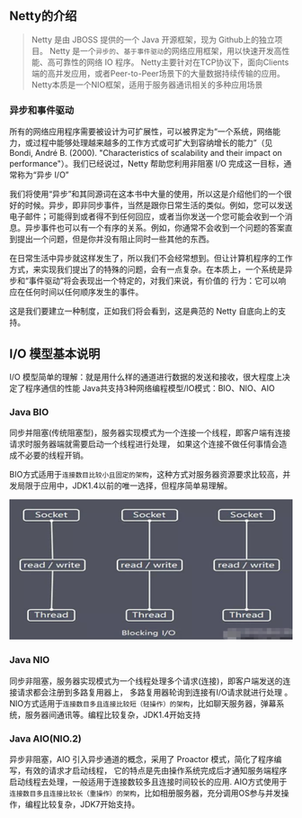 ## Netty的介绍

> Netty 是由 JBOSS 提供的一个 Java 开源框架，现为 Github上的独立项目。
> Netty 是一个`异步的`、`基于事件驱动`的网络应用框架，用以快速开发高性能、高可靠性的网络 IO 程序。
> Netty主要针对在TCP协议下，面向Clients端的高并发应用，或者Peer-to-Peer场景下的大量数据持续传输的应用。
> Netty本质是一个NIO框架，适用于服务器通讯相关的多种应用场景


### 异步和事件驱动

所有的网络应用程序需要被设计为可扩展性，可以被界定为“一个系统，网络能力，或过程中能够处理越来越多的工作方式或可扩大到容纳增长的能力”（见 Bondi, André B. (2000). "Characteristics of scalability and their impact on performance"）。我们已经说过，Netty 帮助您利用非阻塞 I/O 完成这一目标，通常称为“异步 I/O”

我们将使用“异步”和其同源词在这本书中大量的使用，所以这是介绍他们的一个很好的时候。异步，即非同步事件，当然是跟你日常生活的类似。例如，您可以发送电子邮件；可能得到或者得不到任何回应，或者当你发送一个您可能会收到一个消息。异步事件也可以有一个有序的关系。例如，你通常不会收到一个问题的答案直到提出一个问题，但是你并没有阻止同时一些其他的东西。

在日常生活中异步就这样发生了，所以我们不会经常想到。但让计算机程序的工作方式，来实现我们提出了的特殊的问题，会有一点复杂。在本质上，一个系统是异步和“事件驱动”将会表现出一个特定的，对我们来说，有价值的 行为：它可以响应在任何时间以任何顺序发生的事件。

这是我们要建立一种制度，正如我们将会看到，这是典范的 Netty 自底向上的支持。

## I/O 模型基本说明

I/O 模型简单的理解：就是用什么样的通道进行数据的发送和接收，很大程度上决定了程序通信的性能
Java共支持3种网络编程模型/IO模式：BIO、NIO、AIO

### Java BIO
同步并阻塞(传统阻塞型)，服务器实现模式为一个连接一个线程，即客户端有连接请求时服务器端就需要启动一个线程进行处理，
如果这个连接不做任何事情会造成不必要的线程开销。

BIO方式适用于`连接数目比较小且固定的架构`，这种方式对服务器资源要求比较高，并发局限于应用中，JDK1.4以前的唯一选择，但程序简单易理解。

![图片1](./image/图片1.png)


### Java NIO 
同步非阻塞，服务器实现模式为一个线程处理多个请求(连接)，即客户端发送的连接请求都会注册到多路复用器上，
多路复用器轮询到连接有I/O请求就进行处理 。
NIO方式适用于`连接数目多且连接比较短（轻操作）的架构`，比如聊天服务器，弹幕系统，服务器间通讯等。编程比较复杂，JDK1.4开始支持

### Java AIO(NIO.2)
异步非阻塞，AIO 引入异步通道的概念，采用了 Proactor 模式，简化了程序编写，有效的请求才启动线程，
它的特点是先由操作系统完成后才通知服务端程序启动线程去处理，一般适用于连接数较多且连接时间较长的应用.
AIO方式使用于`连接数目多且连接比较长（重操作）的架构`，比如相册服务器，充分调用OS参与并发操作，编程比较复杂，JDK7开始支持。
